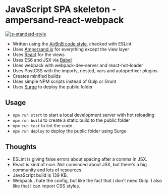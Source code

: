 # JavaScript SPA skeleton - ampersand-react-webpack

[![js-standard-style](https://img.shields.io/badge/code%20style-airbnb-blue.svg?style=flat)](https://github.com/airbnb/javascript)

* Written using the [AirBnB code style](https://github.com/airbnb/javascript), checked with ESLint
* Uses [Ampersand.js](https://ampersandjs.com) for everything except the view layer
* Uses [React](http://facebook.github.io/react/) for the views
* Uses ES6 and JSX via [Babel](https://babeljs.io)
* Uses webpack with webpack-dev-server and react-hot-loader
* Uses PostCSS with the imports, nested, vars and autoprefixer plugins
* Creates minified builds
* Uses simple NPM scripts instead of Gulp or Grunt
* Uses [Surge](https://surge.sh) to deploy the public folder 

## Usage

* `npm run start` to start a local development server with hot reloading
* `npm run build` to create a static build to the public folder
* `npm run test` to lint the code 
* `npm run deploy` to deploy the public folder using Surge

## Thoughts

* ESLint is giving false errors about spacing after a comma in JSX. 
* React is kind of nice. Not convinced about JSX, but there's a big community and lots of resources.
* JavaScript build is 139 KB.
* Webpack.. hate the config, but like the fact that I don't need Gulp. I also like that I can import CSS styles.
